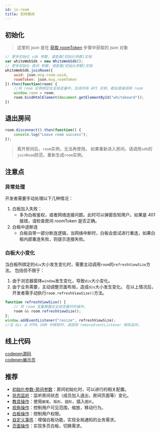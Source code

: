 ```yaml
---
id: js-room
title: 实时房间
---
```


## 初始化

> 这里的 json 是在 [获取 roomToken](./js-token#获取特定房间-roomtoken) 步骤中获取的 json 对象

```js
// 更多初始化 sdk 参数，请查看[初始化参数]文档
var whiteWebSdk = new WhiteWebSdk();
// 更多初始化 房间 参数，请查看[初始化参数]文档
whiteWebSdk.joinRoom({
    uuid: json.msg.room.uuid,
    roomToken: json.msg.roomToken
}).then(function(room) {
    //将 room 实例绑定在全局变量中。后续所有 API 实例，都会直接调用 room
    window.room = room;
    room.bindHtmlElement(document.getElementById("whiteboard"));
})
```

## 退出房间

```js
room.disconnect().then(function() {
    console.log("Leave room success");
});
```

>离开房间后，`room`实例，无法再使用。
>如果重新进入房间，请调用`sdk`的`joinRoom`防范，重新生成`room`实例。

## 注意点

### 异常处理

开发者需要手动处理以下几种情况：

1. 白板加入失败：
    * 多为白板鉴权，或者网络连接问题。此时可以弹窗告知用户。如果是 401 报错，请检查房间 roomToken 是否正确。
2. 白板中途断连
    * 白板自带一部分断连逻辑，当网络中断时，白板会尝试进行重连，如果白板内部重连失败，则提示连接失败。

### 白板大小变化

当白板所绑定的`div`大小发生变化时，需要主动调用`room`的`refreshViewSize`方法。
包括但不限于：
1. 由于浏览器窗体`window`发生变化，导致`div`大小变化。
1. 由于业务需要，主动调整页面布局，造成`div`大小发生变化。
在以上情况后，开发者需手动执行`room.refreshViewSize()`方法。

```js
function refreshViewSize() {
    // 将 room 变量暴露在全局变量时的操作。
    room && room.refreshViewSize();
};
window.addEventListener("resize", refreshViewSize);
//当 div 从 HTML DOM 中移除时，请调用 removeEventListener 移除监听。
```

## 线上代码

[codepen源码](https://codepen.io/leavesster/pen/PooaawL)  
[codepen展示页](https://cdpn.io/leavesster/debug/PooaawL/XBrGRqZGNeKM)

## 推荐

* [初始化参数-房间参数](../parameters/room.md)：房间初始化时，可以进行的相关配置。
* [状态监听](../features/state.md)：监听房间状态（成员加入退出，房间页面等）变化。
* [教具操作](../features/tools.md)：使用`画笔`、`矩形`、`圆形`，插入`图片`。
* [视角操作](../features/view.md)：控制用户可见范围，缩放，移动行为。
* [白板操作](../features/operation.md)：控制用户权限。
* [自定义事件](../features/events.md)：增强白板功能，实现全局通知的业务需求。
* [页面操作](../features/scenes.md)：实现多页白板，切换需求。